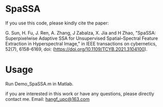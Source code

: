 # SpaSSA
If you use this code, please kindly cite the paper:

G. Sun, H. Fu, J. Ren, A. Zhang, J Zabalza, X. Jia and H Zhao, "SpaSSA: Superpixelwise Adaptive SSA for Unsupervised Spatial–Spectral Feature Extraction in Hyperspectral Image," in IEEE transactions on cybernetics, 52(7), 6158-6169, doi: (https://doi.org/10.1109/TCYB.2021.3104100).

# Usage

Run Demo_SpaSSA.m in Matlab.

if you are interested in this work or have any questions, please directly contact me. Email: hangf_upc@163.com
